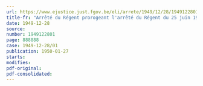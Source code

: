 ```yaml
---
url: https://www.ejustice.just.fgov.be/eli/arrete/1949/12/28/1949122801/justel
title-fr: "Arrêté du Régent prorogeant l'arrêté du Régent du 25 juin 1949 (arrêté n° 2) relatif à la fixation, en matière de dommages de guerre aux bateaux, du coefficient d'indemnisation intégrale applicable à tout le Royaume pour la période du 1er janvier 1948 au 30 septembre 1949 (arrêté n° 4)"
date: 1949-12-28
source:
number: 1949122801
page: 888888
case: 1949-12-28/01
publication: 1950-01-27
starts:
modifies:
pdf-original:
pdf-consolidated:
---
```


